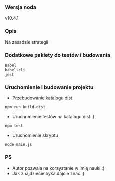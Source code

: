 ### Wersja noda
v10.4.1

### Opis

Na zasadzie strategii

### Dodatkowe pakiety do testów i budowania
```bash
Babel 
babel-cli
jest
```
### Uruchomienie i budowanie projektu


* Przebudowanie katalogu dist
```bash
npm run build-dist
```

* Uruchomienie testów na katalogu dist :)
```bash
npm test
```

* Uruchomienie skryptu
```bash 
node main.js
```

### PS

* Autor pozwala na korzystanie w imię nauki :)
* Jak znajdziecie byka dajcie znać :)
